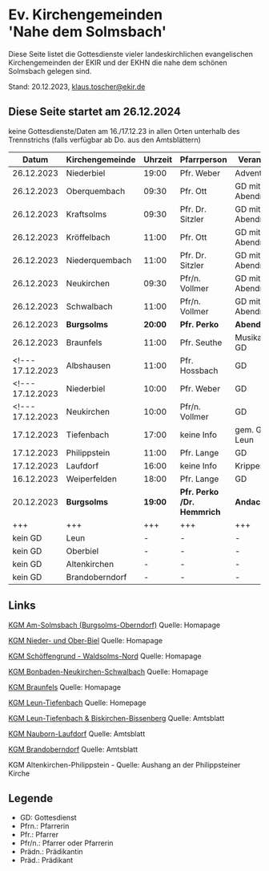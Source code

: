 # Ev. Kirchengemeinden<br>'Nahe dem Solmsbach'
Diese Seite listet die Gottesdienste vieler landeskirchlichen evangelischen Kirchengemeinden
der EKIR und der EKHN die nahe dem schönen Solmsbach gelegen sind.

Stand: 20.12.2023, klaus.toscher@ekir.de

**Diese Seite startet am 26.12.2024**
--------------------------------------------------------------------

keine Gottesdienste/Daten am 16./17.12.23 in allen Orten unterhalb des Trennstrichs (falls verfügbar ab Do. aus den Amtsblättern)

 Datum        | Kirchengemeinde | Uhrzeit    | Pfarrperson       | Veranstaltung |
 ------------ | --------------- | ---------- | ----------------- | ------------- |
 26.12.2023   | Niederbiel      | 19:00      | Pfr. Weber        | Adventsandacht   |
 26.12.2023   | Oberquembach    | 09:30      | Pfr. Ott          | GD mit Abendmahl |
 26.12.2023   | Kraftsolms      | 09:30      | Pfr. Dr. Sitzler  | GD mit Abendmahl |
 26.12.2023   | Kröffelbach     | 11:00      | Pfr. Ott          | GD mit Abendmahl |
 26.12.2023   | Niederquembach  | 11:00      | Pfr. Dr. Sitzler  | GD mit Abendmahl | 
 26.12.2023   | Neukirchen      | 09:30      | Pfr/n. Vollmer    | GD mit Abendmahl |
 26.12.2023   | Schwalbach      | 11:00      | Pfr/n. Vollmer    | GD mit Abendmahl |
 26.12.2023   | **Burgsolms**   | **20:00**  | **Pfr. Perko**  | **Abend GD** |
 26.12.2023   | Braunfels       | 11:00      | Pfr. Seuthe       | Musikalischer GD |
<!--- 17.12.2023   | Albshausen      | 11:00      | Pfr. Hossbach     | GD            |
<!--- 17.12.2023   | Niederbiel      | 10:00      | Pfr. Weber        | GD            |
<!--- 17.12.2023   | Neukirchen      | 10:00      | Pfr/n. Vollmer    | GD            |
 17.12.2023   | Tiefenbach      | 17:00      | keine Info        | gem. GD mit Leun |
 17.12.2023   | Philippstein    | 11:00      | Pfr. Lange        | GD            |
 17.12.2023   | Laufdorf        | 16:00      | keine Info        | Krippenspiel  |
 16.12.2023   | Weiperfelden    | 18:00      | Pfr. Lange        | GD            |
 20.12.2023   | **Burgsolms**   | **19:00**  | **Pfr. Perko /Dr. Hemmrich**  | **Andacht** | 
 +++          | +++             | +++        | +++               | +++           | 
 kein GD      | Leun            | -          | -                 | -             | 
 kein GD      | Oberbiel        | -          | -                 | -             | 
 kein GD      | Altenkirchen    | -          | -                 | -             | 
 kein GD      | Brandoberndorf  | -          | -                 | -             | 


## Links

[KGM Am-Solmsbach (Burgsolms-Oberndorf)](https://burgsolms.ekir.de) Quelle: Homapage

[KGM Nieder- und Ober-Biel](http://www.kirche-niederbiel.de/termine) Quelle: Homapage

[KGM Schöffengrund - Waldsolms-Nord](https://schoeffengrund-waldsolms.ekir.de) Quelle: Homapage

[KGM Bonbaden-Neukirchen-Schwalbach](https://www.evangelisch-bonbaden-schwalbach-neukirchen.de/gottesdienste/) Quelle: Homapage

[KGM Braunfels](https://www.evangelisch-in-braunfels.de) Quelle: Homapage

[KGM Leun-Tiefenbach](http://evangelische-kirchengemeinde-leun.de/gottesdiensplan/) Quelle: Homepage

[KGM Leun-Tiefenbach & Biskirchen-Bissenberg](https://ol.wittich.de/titel/1108/) Quelle: Amtsblatt

[KGM Nauborn-Laufdorf](https://ol.wittich.de/titel/1161/) Quelle: Amtsblatt

[KGM Brandoberndorf](https://ol.wittich.de/titel/1212/) Quelle: Amtsblatt

KGM Altenkirchen-Philippstein - Quelle: Aushang an der Philippsteiner Kirche

## Legende
- GD: Gottesdienst
- Pfrn.: Pfarrerin
- Pfr.: Pfarrer
- Pfr/n.: Pfarrer oder Pfarrerin
- Prädn.: Prädikantin
- Präd.: Prädikant
